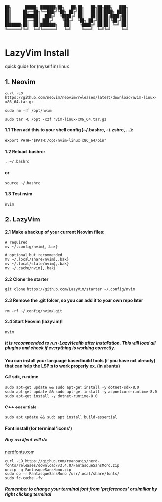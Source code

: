```
██╗      █████╗ ███████╗██╗   ██╗██╗   ██╗██╗███╗   ███╗
██║     ██╔══██╗╚══███╔╝╚██╗ ██╔╝██║   ██║██║████╗ ████║
██║     ███████║  ███╔╝  ╚████╔╝ ██║   ██║██║██╔████╔██║
██║     ██╔══██║ ███╔╝    ╚██╔╝  ╚██╗ ██╔╝██║██║╚██╔╝██║
███████╗██║  ██║███████╗   ██║    ╚████╔╝ ██║██║ ╚═╝ ██║
╚══════╝╚═╝  ╚═╝╚══════╝   ╚═╝     ╚═══╝  ╚═╝╚═╝     ╚═╝
                                                        

```
# LazyVim Install
quick guide for (myself in) linux

## 1. Neovim
```
curl -LO https://github.com/neovim/neovim/releases/latest/download/nvim-linux-x86_64.tar.gz
```
```
sudo rm -rf /opt/nvim
```
```
sudo tar -C /opt -xzf nvim-linux-x86_64.tar.gz
```
#### 1.1 Then add this to your shell config (~/.bashrc, ~/.zshrc, ...):
```
export PATH="$PATH:/opt/nvim-linux-x86_64/bin"
```
#### 1.2 Reload .bashrc:
```
. ~/.bashrc
```
#### or
```
source ~/.bashrc
```
#### 1.3 Test nvim
```
nvim
```
## 2. LazyVim

#### 2.1 Make a backup of your current Neovim files:
```
# required
mv ~/.config/nvim{,.bak}

# optional but recommended
mv ~/.local/share/nvim{,.bak}
mv ~/.local/state/nvim{,.bak}
mv ~/.cache/nvim{,.bak}
```
#### 2.2 Clone the starter
```
git clone https://github.com/LazyVim/starter ~/.config/nvim
```

#### 2.3 Remove the .git folder, so you can add it to your own repo later
```
rm -rf ~/.config/nvim/.git
```
#### 2.4 Start Neovim (lazyvim)!

```
nvim
```

##### It is recommended to run :LazyHealth after installation. This will load all plugins and check if everything is working correctly.

#### You can install your language based build tools (if you have not already) that can help the LSP:s to work properly ex. (in ubuntu)

#### C# sdk, runtime
```
sudo apt-get update && sudo apt-get install -y dotnet-sdk-8.0
sudo apt-get update && sudo apt-get install -y aspnetcore-runtime-8.0
sudo apt-get install -y dotnet-runtime-8.0
```
#### C++ essentials
```
sudo apt update && sudo apt install build-essential
```
#### Font install (for terminal 'icons')

##### Any nerdfont will do 
[nerdfonts.com](https://www.nerdfonts.com/font-downloads)

```
curl -LO https://github.com/ryanoasis/nerd-fonts/releases/download/v3.4.0/FantasqueSansMono.zip
unzip -q FantasqueSansMono.zip
sudo cp -r FantasqueSansMono /usr/local/share/fonts/
sudo fc-cache -fv
```
##### Remember to change your terminal font from 'preferences' or similiar by right clicking terminal



